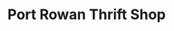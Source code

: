 ---
title: "Port Rowan Thrift Shop"
url: /port-rowan/port-rowan-thrift-shop/
shop: Gebrauchtwaren
---